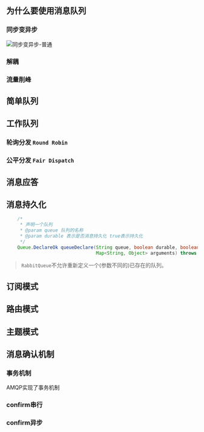 ## 为什么要使用消息队列

### 同步变异步

![同步变异步-普通](/消息队列/images/同步变异步-普通.png)

### 解耦

### 流量削峰

## 简单队列

## 工作队列

### 轮询分发 `Round Robin`

### 公平分发 `Fair Dispatch`

## 消息应答

## 消息持久化

```java
	/*
	 * 声明一个队列
	 * @param queue 队列的名称
	 * @param durable 表示是否消息持久化 true表示持久化
	 */
    Queue.DeclareOk queueDeclare(String queue, boolean durable, boolean exclusive, boolean autoDelete,
                                 Map<String, Object> arguments) throws IOException;

```

> `RabbitQueue`不允许重新定义一个(参数不同的)已存在的队列。

## 订阅模式

## 路由模式

## 主题模式

## 消息确认机制

### 事务机制

AMQP实现了事务机制

### confirm串行

### confirm异步

